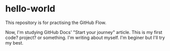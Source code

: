# hello-world
This repository is for practising the GitHub Flow.

Now, I'm studying GitHub Docs' "Start your journey" article.
This is my first code? project? or something.
I'm writing about myself.
I'm beginer but I'll try my best.
